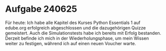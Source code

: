 # Aufgabe 240625

Für heute:
Ich habe alle Kapitel des Kurses Python Essentials 1 auf edube.org erfolgreich abgeschlossen und die dazugehörigen Quizze gemeistert. Auch die Simulationstests habe ich bereits mit Erfolg bestanden. Derzeit befinde ich mich in der Wiederholungsphase, um mein Wissen weiter zu festigen, während ich auf einen neuen Voucher warte.
